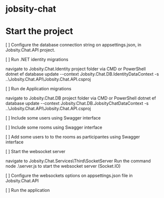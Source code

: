 # jobsity-chat

# Start the project

[ ] Configure the database connection string on appsettings.json, in Jobsity.Chat.API project.

[ ] Run .NET identity migrations

navigate to Jobsity.Chat.Identity project folder via CMD or PowerShell
dotnet ef database update --context Jobsity.Chat.DB.IdentityDataContext -s ..\Jobsity.Chat.API\Jobsity.Chat.API.csproj

[ ] Run de Application migrations

navigate to Jobsity.Chat.DB project folder via CMD or PowerShell
dotnet ef database update --context Jobsity.Chat.DB.JobsityChatDataContext -s ..\Jobsity.Chat.API\Jobsity.Chat.API.csproj

[ ] Include some users using Swagger interface

[ ] Include some rooms using Swagger interface

[ ] Add some users to to the rooms as participantes using Swagger interface

[ ] Start the websocket server

navigate to Jobsity.Chat.Services\Third\SocketServer
Run the command node .\server.js to start the websocket server (Socket.IO)

[ ] Configure the websockets options on appsettings.json file in Jobsity.Chat.API

[ ] Run the application